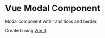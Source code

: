 # Vue Modal Component

Modal component with transitions and border.

Created using [Vue 3](https://vuejs.org/).

<!-- ![Preview](./screenshot/Vue-Modal-Component.gif) -->
